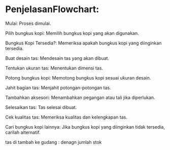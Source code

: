 # PenjelasanFlowchart:

Mulai: Proses dimulai.

Pilih bungkus kopi: Memilih bungkus kopi yang akan digunakan.

Bungkus Kopi Tersedia?: Memeriksa apakah bungkus kopi yang diinginkan tersedia.

Buat desain tas: Mendesain tas yang akan dibuat.

Tentukan ukuran tas: Menentukan dimensi tas.

Potong bungkus kopi: Memotong bungkus kopi sesuai ukuran desain.

Jahit bagian tas: Menjahit potongan-potongan tas.

Tambahkan aksesori: Menambahkan pegangan atau tali jika diperlukan.

Selesaikan tas: Tas selesai dibuat.

Cek kualitas tas: Memeriksa kualitas dan kelengkapan tas.

Cari bungkus kopi lainnya: Jika bungkus kopi yang diinginkan tidak tersedia, carilah alternatif.

tas di tambah ke gudang : denagn jumlah stok
